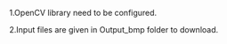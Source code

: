 1.OpenCV library need to be configured.	

2.Input files are given in Output_bmp folder to download.

